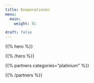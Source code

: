 ```yaml
---
title: Kooperationen
menu:
  main:
    weight: 81

draft: false
---
```


{{% hero %}}


{{% /hero %}}


<!-- Parteners list -->

{{% partners categories="platinium" %}}

{{% /partners %}}
